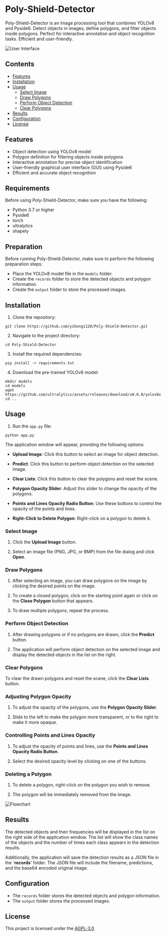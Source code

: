 # Poly-Shield-Detector

Poly-Shield-Detector is an image processing tool that combines YOLOv8 and Pyside6. Detect objects in images, define polygons, and filter objects inside polygons. Perfect for interactive annotation and object recognition tasks. Efficient and user-friendly.

![User Interface](https://github.com/yihong1120/Poly-Shield-Detector/blob/main/images/User_Interface.png)

## Contents

- [Features](#features)
- [Installation](#installation)
- [Usage](#usage)
  - [Select Image](#select-image)
  - [Draw Polygons](#draw-polygons)
  - [Perform Object Detection](#perform-object-detection)
  - [Clear Polygons](#clear-polygons)
- [Results](#results)
- [Configuration](#configuration)
- [License](#license)

## Features

- Object detection using YOLOv8 model
- Polygon definition for filtering objects inside polygons
- Interactive annotation for precise object identification
- User-friendly graphical user interface (GUI) using Pyside6
- Efficient and accurate object recognition

## Requirements

Before using Poly-Shield-Detector, make sure you have the following:

- Python 3.7 or higher
- Pyside6
- torch
- ultralytics
- shapely

## Preparation

Before running Poly-Shield-Detector, make sure to perform the following preparation steps:

- Place the YOLOv8 model file in the `models` folder.
- Create the `records` folder to store the detected objects and polygon information.
- Create the `output` folder to store the processed images.

## Installation

1. Clone the repository:

```shell
git clone https://github.com/yihong1120/Poly-Shield-Detector.git
```

2. Navigate to the project directory:

```shell
cd Poly-Shield-Detector
```

3. Install the required dependencies:

```shell
pip install -r requirements.txt
```

4. Download the pre-trained YOLOv8 model:

```shell
mkdir models
cd models
wget https://github.com/ultralytics/assets/releases/download/v0.0.0/yolov8x.pt
cd ..
```

## Usage

1. Run the `app.py` file:

```shell
python app.py
```

The application window will appear, providing the following options:

* **Upload Image**: Click this button to select an image for object detection.

* **Predict**: Click this button to perform object detection on the selected image.

* **Clear Lists**: Click this button to clear the polygons and reset the scene.

* **Polygon Opacity Slider**: Adjust this slider to change the opacity of the polygons.

* **Points and Lines Opacity Radio Button**: Use these buttons to control the opacity of the points and lines.

* **Right-Click to Delete Polygon**: Right-click on a polygon to delete it.

### Select Image

1. Click the **Upload Image** button.

2. Select an image file (PNG, JPG, or BMP) from the file dialog and click **Open**.

### Draw Polygons
1. After selecting an image, you can draw polygons on the image by clicking the desired points on the image.

2. To create a closed polygon, click on the starting point again or click on the **Close Polygon** button that appears.

3. To draw multiple polygons, repeat the process.

### Perform Object Detection

1. After drawing polygons or if no polygons are drawn, click the **Predict** button.

2. The application will perform object detection on the selected image and display the detected objects in the list on the right.

### Clear Polygons

To clear the drawn polygons and reset the scene, click the **Clear Lists** button.

### Adjusting Polygon Opacity

1. To adjust the opacity of the polygons, use the **Polygon Opacity Slider**.

2. Slide to the left to make the polygon more transparent, or to the right to make it more opaque.

### Controlling Points and Lines Opacity

1. To adjust the opacity of points and lines, use the **Points and Lines Opacity Radio Button**.

2. Select the desired opacity level by clicking on one of the buttons.

### Deleting a Polygon

1. To delete a polygon, right-click on the polygon you wish to remove.

2. The polygon will be immediately removed from the image.

![Flowchart](https://github.com/yihong1120/Poly-Shield-Detector/blob/main/images/flowchart.png)

## Results

The detected objects and their frequencies will be displayed in the list on the right side of the application window. The list will show the class names of the objects and the number of times each class appears in the detection results.

Additionally, the application will save the detection results as a JSON file in the '**records**' folder. The JSON file will include the filename, predictions, and the base64 encoded original image.

## Configuration

- The `records` folder stores the detected objects and polygon information.
- The `output` folder stores the processed images.

## License

This project is licensed under the [AGPL-3.0](https://github.com/yihong1120/YOLOv8-PostProcessing-PRCurve/blob/main/LICENSE).
